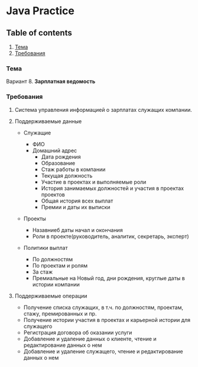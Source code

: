 # Java Practice

## Table of contents

1. [Тема](#тема)
2. [Требования](#требования)

### Тема

Вариант 8. **Зарплатная ведомость**

### Требования

1. Система управления информацией о зарплатах служащих компании.
2. Поддерживаемые данные
	* Служащие
	
		- ФИО
		- Домашний адрес
        	- Дата рождения
        	- Образование
        	- Стаж работы в компании
        	- Текущая должность
        	- Участие в проектах и выполняемые роли
        	- История занимаемых должностей и участия в проектах проектов
        	- Общая история всех выплат
        	- Премии и даты их выписки
		
	* Проекты
	
		- Назавниеб даты начал и окончания
		- Роли в проекте(руководитель, аналитик, секретарь, эксперт)
		
	* Политики выплат
	
		- По должностям
		- По проектам и ролям
		- За стаж
		- Премиальные на Новый год, дни рождения, круглые даты в истории компании
		
3. Поддерживаемые операции

	* Получение списка служащих, в т.ч. по должностям, проектам, стажу, премированных и пр.
	* Получение истории участия в проектах и карьерной истории для служащего
	* Регистрация договора об оказании услуги
	* Добавление и удаление данных о клиенте, чтение и редактирование данных о нем
	* Добавление и удаление служащего, чтение и редактирование данных о нем
	

